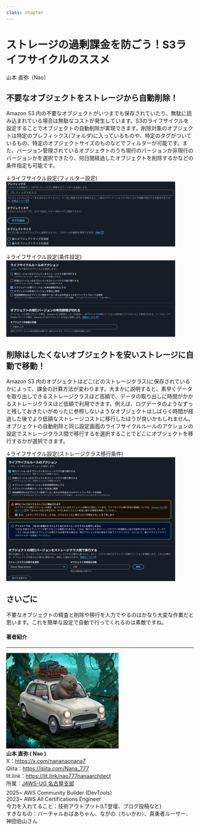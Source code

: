 ```yaml
---
class: chapter
---
```


# ストレージの過剰課金を防ごう！S3ライフサイクルのススメ

<div class="flush-right">
山本 直弥（Nao）
</div>


## 不要なオブジェクトをストレージから自動削除！
Amazon S3 内の不要なオブジェクトがいつまでも保存されていたり、無駄に読み込まれている場合は無駄なコストが発生しています。S3のライフサイクルを設定することでオブジェクトの自動削除が実現できます。削除対象のオブジェクトは特定のプレフィックス(フォルダ)に入っているものや、特定のタグがついているもの、特定のオブジェクトサイズのものなどでフィルターが可能です。また、バージョン管理されているオブジェクトのうち現行のバージョンか非現行のバージョンかを選択できたり、何日間経過したオブジェクトを削除するかなどの条件指定も可能です。  

↓ライフサイクル設定(フィルター設定)  
<img src="images/chap-naosan-devtools/s3lifecycle_01_filter.png" width="90%">  

↓ライフサイクル設定(条件設定)  
<img src="images/chap-naosan-devtools/s3lifecycle_02_condition.png" width="90%">  

## 削除はしたくないオブジェクトを安いストレージに自動で移動！
Amazon S3 内のオブジェクトはどこ(どのストレージクラス)に保存されているかによって、課金の計算方法が変わります。大まかに説明すると、素早くデータを取り出しできるストレージクラスほど高額で、データの取り出しに時間がかかるストレージクラスほど低額で利用できます。例えば、ログデータのようなずっと残しておきたいがめったに参照しないようなオブジェクトはしばらく時間が経過した後でより低額なストレージコストに移行したほうが良いかもしれません。  
オブジェクトの自動削除と同じ設定画面のライフサイクルルールのアクションの設定でストレージクラス間で移行するを選択することでどこにオブジェクトを移行するかが選択できます。  

↓ライフサイクル設定(ストレージクラス移行条件)  
<img src="images/chap-naosan-devtools/s3lifecycle_03_move.png" width="90%">  

## さいごに
不要なオブジェクトの精査と削除や移行を人力でやるのはかなり大変な作業だと思います。これを簡単な設定で自動で行ってくれるのは素敵ですね。


#### 著者紹介

---

<div class="author-profile">
    <img src="images/naosan.jpg" width="60%">
    <div>
        <div>
            <b>山本 直弥 ( Nao )</b></br> 
            X：<a href="https://x.com/nananaonana7">https://x.com/nananaonana7</a></br> 
            Qiita：<a href="https://qiita.com/Nana_777">https://qiita.com/Nana_777</a></br> 
            lit.link：<a href="https://qiita.com/Nana_777">https://lit.link/nao777nanaarchitect</a></br> 
            所属：<a href="https://jawsug-nagoya.connpass.com/">JAWS-UG 名古屋支部</a>
        </div>
    </div>
</div>
<p style="margin-top: 0.5em; margin-bottom: 2em;">
2025~ AWS Community Builder (DevTools) </br> 
2023~ AWS All Certifications Engineer </br> 
今力を入れてること：技術アウトプット(LT登壇、ブログ投稿など) </br> 
すきなもの：バーチャルおばあちゃん、ながの（ちいかわ）、真勇者ルーサー、神田伯山さん </br> 
</p>